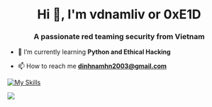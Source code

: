 <h1 align="center">Hi 👋, I'm vdnamliv or 0xE1D</h1>
<h3 align="center">A passionate red teaming security from Vietnam</h3>

- 🌱 I’m currently learning **Python and Ethical Hacking**

- 📫 How to reach me **dinhnamhn2003@gmail.com**


[![My Skills](https://skillicons.dev/icons?i=py,c,cpp,html,css,js,php,laravel,docker,&theme=dark)](https://skillicons.dev)

<picture>
  <source
    srcset="https://github-readme-stats.vercel.app/api?username=vdnamliv&show_icons=true&theme=dark"
    media="(prefers-color-scheme: dark)"
  />
  <source
    srcset="https://github-readme-stats.vercel.app/api?username=vdnamliv&show_icons=true"
    media="(prefers-color-scheme: light), (prefers-color-scheme: no-preference)"
  />
  <img src="https://github-readme-stats.vercel.app/api?username=vdnamliv&show_icons=true" />
</picture>

